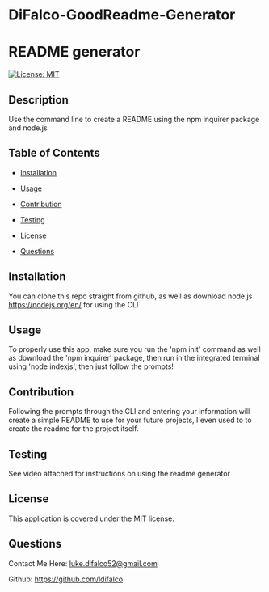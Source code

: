 # DiFalco-GoodReadme-Generator

# README generator 
 
[![License: MIT](https://img.shields.io/badge/License-MIT-yellow.svg)](https://opensource.org/licenses/MIT) 
 

## Description 

Use the command line to create a README using the npm inquirer package and node.js 
 

## Table of Contents 

- [Installation](#install) 

- [Usage](#useinfo) 

- [Contribution](#contribute) 

- [Testing](#test) 

- [License](#license) 

- [Questions](#questions) 
 

## Installation 

You can clone this repo straight from github, as well as download node.js https://nodejs.org/en/ for using the CLI 
 

## Usage 

To properly use this app, make sure you run the 'npm init' command as well as download the 'npm inquirer' package, then run in the integrated terminal using 'node indexjs', then just follow the prompts!  
 

## Contribution 

Following the prompts through the CLI and entering your information will create a simple README to use for your future projects, I even used to to create the readme for the project itself. 
 

## Testing 

See video attached for instructions on using the readme generator 
 

## License 

This application is covered under the MIT license. 
 

## Questions 

Contact Me Here: luke.difalco52@gmail.com 

Github: https://github.com/ldifalco 


